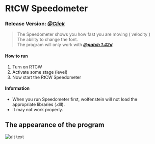 # RtCW Speedometer
### Release Version: [**_@Click_**](https://github.com/KoRrNiK/rtcw_fov-changer/releases)

> The Speedometer shows you how fast you are moving ( velocity )\
> The ability to change the font. \
> The program will only work with [**_@patch 1.42d_**](https://www.speedrun.com/patches/rtcw-sp-1.42d-win32-bin_yvndt.zip)

#### How to run
1. Turn on RTCW
2. Activate some stage (level)
3. Now start the RtCW Speedometer

#### Information
- When you run Speedometer first, wolfenstein will not load the appropriate libraries (.dll). 
- It may not work properly. 



## The appearance of the program
![alt text](https://i.imgur.com/yZin0Wy.gif)
